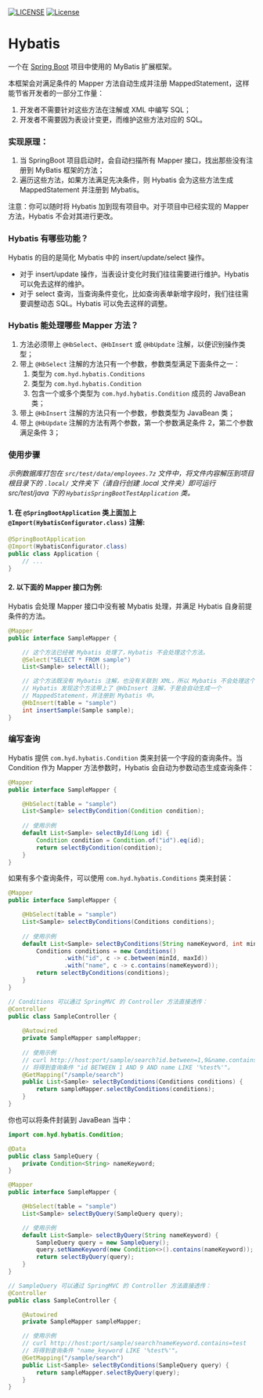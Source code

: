 [![LICENSE](https://img.shields.io/badge/license-Anti%20996-blue.svg)](https://github.com/996icu/996.ICU/blob/master/LICENSE)
[![License](https://img.shields.io/badge/License-Apache_2.0-blue.svg)](https://opensource.org/licenses/Apache-2.0)

# Hybatis

一个在 [Spring Boot](https://spring.io/projects/spring-boot) 项目中使用的 MyBatis 扩展框架。

本框架会对满足条件的 Mapper 方法自动生成并注册 MappedStatement，这样能节省开发者的一部分工作量：

1. 开发者不需要针对这些方法在注解或 XML 中编写 SQL；
2. 开发者不需要因为表设计变更，而维护这些方法对应的 SQL。

### 实现原理：

1. 当 SpringBoot 项目启动时，会自动扫描所有 Mapper 接口，找出那些没有注册到 MyBatis 框架的方法；
2. 遍历这些方法，如果方法满足先决条件，则 Hybatis 会为这些方法生成 MappedStatement 并注册到 Mybatis。

注意：你可以随时将 Hybatis 加到现有项目中。对于项目中已经实现的 Mapper 方法，Hybatis 不会对其进行更改。

### Hybatis 有哪些功能？

Hybatis 的目的是简化 Mybatis 中的 insert/update/select 操作。

- 对于 insert/update 操作，当表设计变化时我们往往需要进行维护。Hybatis 可以免去这样的维护。
- 对于 select 查询，当查询条件变化，比如查询表单新增字段时，我们往往需要调整动态 SQL。Hybatis 可以免去这样的调整。

### Hybatis 能处理哪些 Mapper 方法？

1. 方法必须带上 `@HbSelect`、`@HbInsert` 或 `@HbUpdate` 注解，以便识别操作类型；
2. 带上 `@HbSelect` 注解的方法只有一个参数，参数类型满足下面条件之一：
   1. 类型为 `com.hyd.hybatis.Conditions` 
   2. 类型为 `com.hyd.hybatis.Condition`
   3. 包含一个或多个类型为 `com.hyd.hybatis.Condition` 成员的 JavaBean 类；
3. 带上 `@HbInsert` 注解的方法只有一个参数，参数类型为 JavaBean 类；
4. 带上 `@HbUpdate` 注解的方法有两个参数，第一个参数满足条件 2，第二个参数满足条件 3；

### 使用步骤

_示例数据库打包在 `src/test/data/employees.7z` 文件中，将文件内容解压到项目根目录下的
`.local/` 文件夹下（请自行创建 .local 文件夹）即可运行 src/test/java 下的
`HybatisSpringBootTestApplication` 类。_

#### 1. 在 `@SpringBootApplication` 类上面加上 `@Import(HybatisConfigurator.class)` 注解:

```java
@SpringBootApplication
@Import(HybatisConfigurator.class)
public class Application {
    // ...
}
```

#### 2. 以下面的 Mapper 接口为例:

Hybatis 会处理 Mapper 接口中没有被 Mybatis 处理，并满足 Hybatis 自身前提条件的方法。

```java
@Mapper
public interface SampleMapper {

    // 这个方法已经被 Mybatis 处理了，Hybatis 不会处理这个方法。
    @Select("SELECT * FROM sample")
    List<Sample> selectAll();

    // 这个方法既没有 Mybatis 注解，也没有关联到 XML，所以 Mybatis 不会处理这个方法。
    // Hybatis 发现这个方法带上了 @HbInsert 注解，于是会自动生成一个 
    // MappedStatement，并注册到 Mybatis 中。
    @HbInsert(table = "sample")
    int insertSample(Sample sample);
}
```

### 编写查询

Hybatis 提供 `com.hyd.hybatis.Condition` 类来封装一个字段的查询条件。当 Condition 作为 Mapper 方法参数时，Hybatis 
会自动为参数动态生成查询条件：

```java
@Mapper
public interface SampleMapper {

    @HbSelect(table = "sample")
    List<Sample> selectByCondition(Condition condition);
    
    // 使用示例
    default List<Sample> selectById(Long id) {
        Condition condition = Condition.of("id").eq(id);
        return selectByCondition(condition);
    }
}
```

如果有多个查询条件，可以使用 `com.hyd.hybatis.Conditions` 类来封装：

```java
@Mapper
public interface SampleMapper {

    @HbSelect(table = "sample")
    List<Sample> selectByConditions(Conditions conditions);
    
    // 使用示例
    default List<Sample> selectByConditions(String nameKeyword, int minId, int maxId) {
        Conditions conditions = new Conditions()
                .with("id", c -> c.between(minId, maxId))
                .with("name", c -> c.contains(nameKeyword));
        return selectByConditions(conditions);
    }
}

// Conditions 可以通过 SpringMVC 的 Controller 方法直接透传：
@Controller
public class SampleController {
    
    @Autowired
    private SampleMapper sampleMapper;
    
    // 使用示例
    // curl http://host:port/sample/search?id.between=1,9&name.contains=test
    // 将得到查询条件 "id BETWEEN 1 AND 9 AND name LIKE '%test%'"。
    @GetMapping("/sample/search")
    public List<Sample> selectByConditions(Conditions conditions) {
        return sampleMapper.selectByConditions(conditions);
    }
}
```

你也可以将条件封装到 JavaBean 当中：

```java
import com.hyd.hybatis.Condition;

@Data
public class SampleQuery {
    private Condition<String> nameKeyword;
}

@Mapper
public interface SampleMapper {

    @HbSelect(table = "sample")
    List<Sample> selectByQuery(SampleQuery query);

    // 使用示例
    default List<Sample> selectByQuery(String nameKeyword) {
        SampleQuery query = new SampleQuery();
        query.setNameKeyword(new Condition<>().contains(nameKeyword));
        return selectByQuery(query);
    }
}

// SampleQuery 可以通过 SpringMVC 的 Controller 方法直接透传：
@Controller
public class SampleController {

    @Autowired
    private SampleMapper sampleMapper;

    // 使用示例
    // curl http://host:port/sample/search?nameKeyword.contains=test
    // 将得到查询条件 "name_keyword LIKE '%test%'"。
    @GetMapping("/sample/search")
    public List<Sample> selectByConditions(SampleQuery query) {
        return sampleMapper.selectByQuery(query);
    }
}
```

